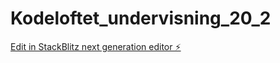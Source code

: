 # Kodeloftet_undervisning_20_2

[Edit in StackBlitz next generation editor ⚡️](https://stackblitz.com/~/github.com/THOM4S-XXIII/Kodeloftet_undervisning_20_2)